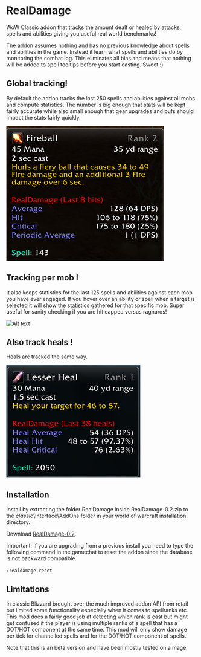 # RealDamage
WoW Classic addon that tracks the amount dealt or healed by attacks, spells and abilities giving you useful real world benchmarks!

The addon assumes nothing and has no previous knowledge about spells and abilities in the game. Instead it learn what spells and abilities do by monitoring the combat log. This eliminates all bias and means that nothing will be added to spell tooltips before you start casting. Sweet :) 

## Global tracking!
By default the addon tracks the last 250 spells and abilities against all mobs and compute statistics. The number is big enough that stats will be kept fairly accurate while also small enough that gear upgrades and bufs should impact the stats fairly quickly.

![Alt text](fireball.png?raw=true "Fireball Damage Tracking")

## Tracking per mob !
It also keeps statistics for the last 125 spells and abilities against each mob you have ever engaged. If you hover over an ability or spell when a target is selected it will show the statistics gathered for that specific mob. Super useful for sanity checking if you are hit capped versus ragnaros!

![Alt text](fireball\_target.png?raw=true "Fireball Damage Tracking on target")

## Also track heals !
Heals are tracked the same way.

![Alt text](heal.png?raw=true "Title")

## Installation
Install by extracting the folder RealDamage inside RealDamage-0.2.zip to the _classic_\Interface\AddOns folder in your world of warcraft installation directory.

Download [RealDamage-0.2](https://github.com/WOFD/RealDamage/archive/0.2.zip).

Important: If you are upgrading from a previous install you need to type the following command in the gamechat to reset the addon since  the database is not backward compatible.

<code>/realdamage reset</code>

## Limitations
In classic Blizzard brought over the much improved addon API from retail but limited some functionality especially when it comes to spellranks etc. This mod does a fairly good job at detecting which rank is cast but might get confused if the player is using multiple ranks of a spell that has a DOT/HOT component at the same time. This mod will only show damage per tick for channelled spells and for the DOT/HOT component of spells. 

Note that this is an beta version and have been mostly tested on a mage. 

